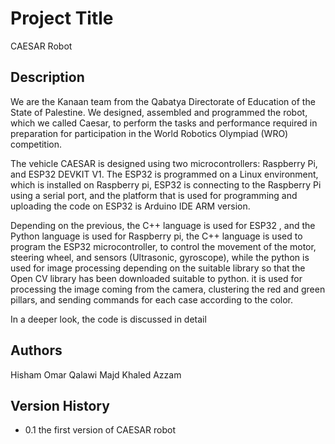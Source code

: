 # Project Title
CAESAR Robot 
## Description
We are the Kanaan team from the Qabatya Directorate of Education of the State of Palestine. We designed, assembled and programmed the robot, which we called Caesar, to perform the tasks and performance required in preparation for participation in the World Robotics Olympiad (WRO) competition.

The vehicle CAESAR is designed using two microcontrollers: Raspberry Pi, and ESP32 DEVKIT V1. The ESP32 is programmed on a Linux environment, which is installed on Raspberry pi, ESP32 is connecting to the Raspberry Pi using a serial port, and the platform that is used for programming and uploading the code on ESP32 is Arduino IDE ARM version.

Depending on the previous, the C++ language is used for ESP32 , and the Python language is used for Raspberry pi, the C++ language is used to program the ESP32 microcontroller, to control the movement of the motor, steering wheel, and sensors (Ultrasonic, gyroscope), while the python is used for image processing depending on the suitable library so that the Open CV library has been downloaded suitable to python. it is used for processing the image coming from the camera, clustering the red and green pillars, and sending commands for each case according to the color.

In a deeper look, the code is discussed in detail


## Authors
Hisham Omar Qalawi 
Majd Khaled Azzam
## Version History

* 0.1
the first version of CAESAR robot 


